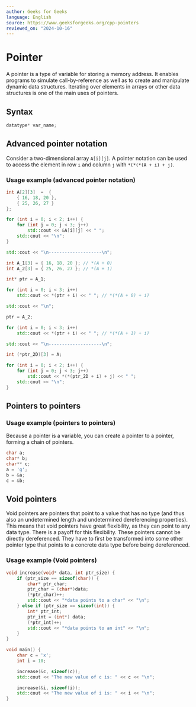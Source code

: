 ```yaml
---
author: Geeks for Geeks
language: English
source: https://www.geeksforgeeks.org/cpp-pointers
reviewed_on: "2024-10-16"
---
```


# Pointer

A pointer is a type of variable for storing a memory address. It enables programs to simulate call-by-reference as well as to create and manipulate dynamic data structures. Iterating over elements in arrays or other data structures is one of the main uses of pointers.

## Syntax

```CPP
datatype* var_name;
```

## Advanced pointer notation

Consider a two-dimensional array `A[i][j]`. A pointer notation can be used to access the element in row `i` and column `j` with `*(*(*(A + i) + j)`.

### Usage example (advanced pointer notation)

```CPP
int A[2][3]  =  {
    { 16, 18, 20 },
    { 25, 26, 27 }
};

for (int i = 0; i < 2; i++) {
    for (int j = 0; j < 3; j++)
        std::cout << &A[i][j] << " ";
    std::cout << "\n";
}

std::cout << "\n--------------------\n";

int A_1[3] = { 16, 18, 20 }; // *(A + 0)
int A_2[3] = { 25, 26, 27 }; // *(A + 1)

int* ptr = A_1;

for (int i = 0; i < 3; i++)
    std::cout << *(ptr + i) << " "; // *(*(A + 0) + i)

std::cout << "\n";

ptr = A_2;

for (int i = 0; i < 3; i++)
    std::cout << *(ptr + i) << " "; // *(*(A + 1) + i)

std::cout << "\n--------------------\n";

int (*ptr_2D)[3] = A;

for (int i = 0; i < 2; i++) {
    for (int j = 0; j < 3; j++)
        std::cout << *(*(ptr_2D + i) + j) << " ";
    std::cout << "\n";
}
```

## Pointers to pointers

### Usage example (pointers to pointers)

Because a pointer is a variable, you can create a pointer to a pointer, forming a chain of pointers.

```CPP
char a;
char* b;
char** c;
a = 'g';
b = &a;
c = &b;
```

## Void pointers

Void pointers are pointers that point to a value that has no type (and thus also an undetermined length and undetermined dereferencing properties). This means that void pointers have great flexibility, as they can point to any data type. There is a payoff for this flexibility. These pointers cannot be directly dereferenced. They have to first be transformed into some other pointer type that points to a concrete data type before being dereferenced.

### Usage example (Void pointers)

```CPP
void increase(void* data, int ptr_size) {
    if (ptr_size == sizeof(char)) {
        char* ptr_char;
        ptr_char = (char*)data;
        (*ptr_char)++;
        std::cout << "*data points to a char" << "\n";
    } else if (ptr_size == sizeof(int)) {
        int* ptr_int;
        ptr_int = (int*) data;
        (*ptr_int)++;
        std::cout << "*data points to an int" << "\n";
    }
}

void main() {
    char c = 'x';
    int i = 10;

    increase(&c, sizeof(c));
    std::cout << "The new value of c is: " << c << "\n";

    increase(&i, sizeof(i));
    std::cout << "The new value of i is: " << i << "\n";
}
```
